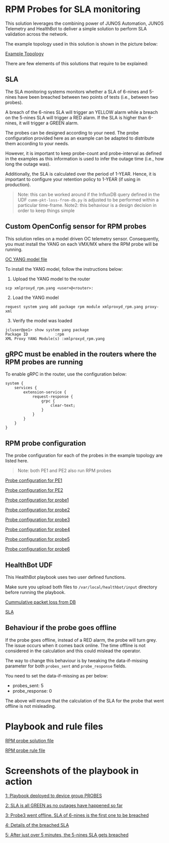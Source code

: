 # RPM Probes for SLA monitoring

This solution leverages the combining power of JUNOS Automation, JUNOS Telemetry and HealthBot to deliver a simple solution to perform SLA validation across the network.

The example topology used in this solution is shown in the picture below:

[Example Topology](pictures/Example_topology.png)

There are few elements of this solutions that require to be explained:


## SLA

The SLA monitoring systems monitors whether a SLA of 6-nines and 5-nines have been breached between two points of tests (i.e., between two probes).

A breach of the 6-nines SLA will trigger an YELLOW alarm while a breach on the 5-nines SLA will trigger a RED alarm. If the SLA is higher than 6-nines, it will trigger a GREEN alarm.

The probes can be designed according to your need. The probe configuration provided here as an example can be adapted to distribute them according to your needs.

However, it is important to keep probe-count and probe-interval as defined in the examples as this information is used to infer the outage time (i.e., how long the outage was).

Additionally, the SLA is calculated over the period of 1-YEAR. Hence, it is important to configure your retention policy to 1-YEAR (if using in production).

> Note: this can be worked around if the InfluxDB query defined in the UDF `cumm-pkt-loss-from-db.py` is adjusted to be performed within a particular time-frame.
> Note2: this behaviour is a design decision in order to keep things simple


## Custom OpenConfig sensor for RPM probes

This solution relies on a model driven OC telemetry sensor. Consequently, you must install the YANG on each VMX/MX where the RPM probe will be running.

[OC YANG model file](oc_yang_model/xmlproxyd_rpm.yang)

To install the YANG model, follow the instructions below:

1) Upload the YANG model to the router

```
scp xmlproxyd_rpm.yang <user>@<router>:
```

2) Load the YANG model

```
request system yang add package rpm module xmlproxyd_rpm.yang proxy-xml
```

3) Verify the model was loaded

```
jcluser@pe1> show system yang package
Package ID            :rpm
XML Proxy YANG Module(s) :xmlproxyd_rpm.yang
```


## gRPC must be enabled in the routers where the RPM probes are running

To enable gRPC in the router, use the configuration below:

```
system {
    services {
        extension-service {
            request-response {
                grpc {
                    clear-text;
                }
            }
        }
    }
}
```


## RPM probe configuration

The probe configuration for each of the probes in the example topology are listed here.

> Note: both PE1 and PE2 also run RPM probes

[Probe configuration for PE1](probes_configuration/pe1.cnf)

[Probe configuration for PE2](probes_configuration/pe2.cnf)

[Probe configuration for probe1](probes_configuration/probe1.cnf)

[Probe configuration for probe2](probes_configuration/probe2.cnf)

[Probe configuration for probe3](probes_configuration/probe3.cnf)

[Probe configuration for probe4](probes_configuration/probe4.cnf)

[Probe configuration for probe5](probes_configuration/probe5.cnf)

[Probe configuration for probe6](probes_configuration/probe6.cnf)


## HealthBot UDF

This HealthBot playbook uses two user defined functions. 

Make sure you upload both files to `/var/local/healthbot/input` directory before running the playbook.

[Cummulative packet loss from DB](udf/cumm-pkt-loss-from-db.py)

[SLA](udf/sla.py)


## Behaviour if the probe goes offline

If the probe goes offline, instead of a RED alarm, the probe will turn grey. The issue occurs when it comes back online. The time offline is not considered in the calculation and this could mislead the operator.

The way to change this behaviour is by tweaking the data-if-missing parameter for both `probes_sent` and `probe_response` fields.

You need to set the data-if-missing as per below:

- probes_sent: 5
- probe_response: 0

The above will ensure that the calculation of the SLA for the probe that went offline is not misleading.


# Playbook and rule files

[RPM probe solution file](rpm-probe-playbook.cnf)

[RPM probe rule file](rpm-probe-rule.cnf)


# Screenshots of the playbook in action

[1: Playbook deployed to device group PROBES](pictures/1.Playbook-deployed-to-PROBES-device-group.png)

[2: SLA is all GREEN as no outages have happened so far](pictures/2.SLA_is_all_green_as_no_outages_have_occurred.png)

[3: Probe3 went offline. SLA of 6-nines is the first one to be breached](pictures/3.Probe3_went_offline_first_SLA_to_breach_is_6_nines.png)

[4: Details of the breached SLA](pictures/4.Details_of_the_SLA_breach.png)

[5: After just over 5 minutes, the 5-nines SLA gets breached](pictures/5.After_just_over_5_minutes_the_5_nines_SLA_gets_breached.png)

